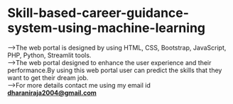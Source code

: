 # Skill-based-career-guidance-system-using-machine-learning
-->The web portal is  designed by using HTML, CSS, Bootstrap, JavaScript, PHP, Python, Streamlit tools.<br>
-->The web portal designed to enhance the user experience and their  performance.By using this web portal user can predict the skills that they want to get their dream job.<br>
-->For more details contact me using my email id <b>dharaniraja2004@gmail.com</b>
